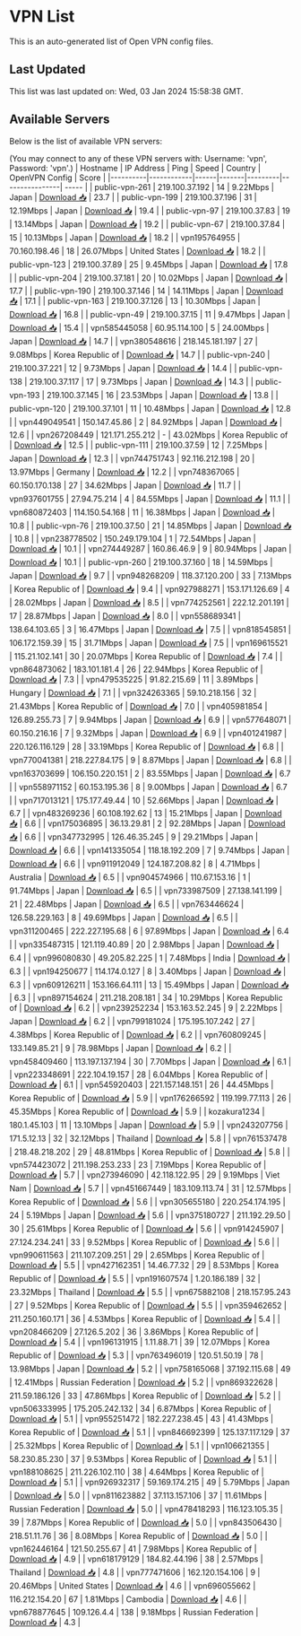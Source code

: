 # VPN List

This is an auto-generated list of Open VPN config files.

## Last Updated

This list was last updated on: Wed, 03 Jan 2024 15:58:38 GMT.

## Available Servers

Below is the list of available VPN servers:

(You may connect to any of these VPN servers with: Username: 'vpn', Password: 'vpn'.)
| Hostname | IP Address | Ping | Speed | Country | OpenVPN Config | Score |
|----------|------------|------|-------|---------|----------------| ----- |
| public-vpn-261 | 219.100.37.192 | 14 | 9.22Mbps | Japan | [Download 📥](./configs/server_0_JP.ovpn) | 23.7 |
| public-vpn-199 | 219.100.37.196 | 31 | 12.19Mbps | Japan | [Download 📥](./configs/server_1_JP.ovpn) | 19.4 |
| public-vpn-97 | 219.100.37.83 | 19 | 13.14Mbps | Japan | [Download 📥](./configs/server_2_JP.ovpn) | 19.2 |
| public-vpn-67 | 219.100.37.84 | 15 | 10.13Mbps | Japan | [Download 📥](./configs/server_3_JP.ovpn) | 18.2 |
| vpn195764955 | 70.160.198.46 | 18 | 26.07Mbps | United States | [Download 📥](./configs/server_4_US.ovpn) | 18.2 |
| public-vpn-123 | 219.100.37.89 | 25 | 9.45Mbps | Japan | [Download 📥](./configs/server_5_JP.ovpn) | 17.8 |
| public-vpn-204 | 219.100.37.181 | 20 | 10.02Mbps | Japan | [Download 📥](./configs/server_6_JP.ovpn) | 17.7 |
| public-vpn-190 | 219.100.37.146 | 14 | 14.11Mbps | Japan | [Download 📥](./configs/server_7_JP.ovpn) | 17.1 |
| public-vpn-163 | 219.100.37.126 | 13 | 10.30Mbps | Japan | [Download 📥](./configs/server_8_JP.ovpn) | 16.8 |
| public-vpn-49 | 219.100.37.15 | 11 | 9.47Mbps | Japan | [Download 📥](./configs/server_9_JP.ovpn) | 15.4 |
| vpn585445058 | 60.95.114.100 | 5 | 24.00Mbps | Japan | [Download 📥](./configs/server_10_JP.ovpn) | 14.7 |
| vpn380548616 | 218.145.181.197 | 27 | 9.08Mbps | Korea Republic of | [Download 📥](./configs/server_11_KR.ovpn) | 14.7 |
| public-vpn-240 | 219.100.37.221 | 12 | 9.73Mbps | Japan | [Download 📥](./configs/server_12_JP.ovpn) | 14.4 |
| public-vpn-138 | 219.100.37.117 | 17 | 9.73Mbps | Japan | [Download 📥](./configs/server_13_JP.ovpn) | 14.3 |
| public-vpn-193 | 219.100.37.145 | 16 | 23.53Mbps | Japan | [Download 📥](./configs/server_14_JP.ovpn) | 13.8 |
| public-vpn-120 | 219.100.37.101 | 11 | 10.48Mbps | Japan | [Download 📥](./configs/server_15_JP.ovpn) | 12.8 |
| vpn449049541 | 150.147.45.86 | 2 | 84.92Mbps | Japan | [Download 📥](./configs/server_16_JP.ovpn) | 12.6 |
| vpn267208449 | 121.171.255.212 | - | 43.02Mbps | Korea Republic of | [Download 📥](./configs/server_17_KR.ovpn) | 12.5 |
| public-vpn-111 | 219.100.37.59 | 12 | 7.25Mbps | Japan | [Download 📥](./configs/server_18_JP.ovpn) | 12.3 |
| vpn744751743 | 92.116.212.198 | 20 | 13.97Mbps | Germany | [Download 📥](./configs/server_19_DE.ovpn) | 12.2 |
| vpn748367065 | 60.150.170.138 | 27 | 34.62Mbps | Japan | [Download 📥](./configs/server_20_JP.ovpn) | 11.7 |
| vpn937601755 | 27.94.75.214 | 4 | 84.55Mbps | Japan | [Download 📥](./configs/server_21_JP.ovpn) | 11.1 |
| vpn680872403 | 114.150.54.168 | 11 | 16.38Mbps | Japan | [Download 📥](./configs/server_22_JP.ovpn) | 10.8 |
| public-vpn-76 | 219.100.37.50 | 21 | 14.85Mbps | Japan | [Download 📥](./configs/server_23_JP.ovpn) | 10.8 |
| vpn238778502 | 150.249.179.104 | 1 | 72.54Mbps | Japan | [Download 📥](./configs/server_24_JP.ovpn) | 10.1 |
| vpn274449287 | 160.86.46.9 | 9 | 80.94Mbps | Japan | [Download 📥](./configs/server_25_JP.ovpn) | 10.1 |
| public-vpn-260 | 219.100.37.160 | 18 | 14.59Mbps | Japan | [Download 📥](./configs/server_26_JP.ovpn) | 9.7 |
| vpn948268209 | 118.37.120.200 | 33 | 7.13Mbps | Korea Republic of | [Download 📥](./configs/server_27_KR.ovpn) | 9.4 |
| vpn927988271 | 153.171.126.69 | 4 | 28.02Mbps | Japan | [Download 📥](./configs/server_28_JP.ovpn) | 8.5 |
| vpn774252561 | 222.12.201.191 | 17 | 28.87Mbps | Japan | [Download 📥](./configs/server_29_JP.ovpn) | 8.0 |
| vpn558689341 | 138.64.103.65 | 3 | 16.47Mbps | Japan | [Download 📥](./configs/server_30_JP.ovpn) | 7.5 |
| vpn818545851 | 106.172.159.39 | 15 | 31.71Mbps | Japan | [Download 📥](./configs/server_31_JP.ovpn) | 7.5 |
| vpn169615521 | 115.21.102.141 | 30 | 20.07Mbps | Korea Republic of | [Download 📥](./configs/server_32_KR.ovpn) | 7.4 |
| vpn864873062 | 183.101.181.4 | 26 | 22.94Mbps | Korea Republic of | [Download 📥](./configs/server_33_KR.ovpn) | 7.3 |
| vpn479535225 | 91.82.215.69 | 11 | 3.89Mbps | Hungary | [Download 📥](./configs/server_34_HU.ovpn) | 7.1 |
| vpn324263365 | 59.10.218.156 | 32 | 21.43Mbps | Korea Republic of | [Download 📥](./configs/server_35_KR.ovpn) | 7.0 |
| vpn405981854 | 126.89.255.73 | 7 | 9.94Mbps | Japan | [Download 📥](./configs/server_36_JP.ovpn) | 6.9 |
| vpn577648071 | 60.150.216.16 | 7 | 9.32Mbps | Japan | [Download 📥](./configs/server_37_JP.ovpn) | 6.9 |
| vpn401241987 | 220.126.116.129 | 28 | 33.19Mbps | Korea Republic of | [Download 📥](./configs/server_38_KR.ovpn) | 6.8 |
| vpn770041381 | 218.227.84.175 | 9 | 8.87Mbps | Japan | [Download 📥](./configs/server_39_JP.ovpn) | 6.8 |
| vpn163703699 | 106.150.220.151 | 2 | 83.55Mbps | Japan | [Download 📥](./configs/server_40_JP.ovpn) | 6.7 |
| vpn558971152 | 60.153.195.36 | 8 | 9.00Mbps | Japan | [Download 📥](./configs/server_41_JP.ovpn) | 6.7 |
| vpn717013121 | 175.177.49.44 | 10 | 52.66Mbps | Japan | [Download 📥](./configs/server_42_JP.ovpn) | 6.7 |
| vpn483269236 | 60.108.192.62 | 13 | 15.21Mbps | Japan | [Download 📥](./configs/server_43_JP.ovpn) | 6.6 |
| vpn175036895 | 36.13.29.81 | 2 | 92.28Mbps | Japan | [Download 📥](./configs/server_44_JP.ovpn) | 6.6 |
| vpn347732995 | 126.46.35.245 | 9 | 29.21Mbps | Japan | [Download 📥](./configs/server_45_JP.ovpn) | 6.6 |
| vpn141335054 | 118.18.192.209 | 7 | 9.74Mbps | Japan | [Download 📥](./configs/server_46_JP.ovpn) | 6.6 |
| vpn911912049 | 124.187.208.82 | 8 | 4.71Mbps | Australia | [Download 📥](./configs/server_47_AU.ovpn) | 6.5 |
| vpn904574966 | 110.67.153.16 | 1 | 91.74Mbps | Japan | [Download 📥](./configs/server_48_JP.ovpn) | 6.5 |
| vpn733987509 | 27.138.141.199 | 21 | 22.48Mbps | Japan | [Download 📥](./configs/server_49_JP.ovpn) | 6.5 |
| vpn763446624 | 126.58.229.163 | 8 | 49.69Mbps | Japan | [Download 📥](./configs/server_50_JP.ovpn) | 6.5 |
| vpn311200465 | 222.227.195.68 | 6 | 97.89Mbps | Japan | [Download 📥](./configs/server_51_JP.ovpn) | 6.4 |
| vpn335487315 | 121.119.40.89 | 20 | 2.98Mbps | Japan | [Download 📥](./configs/server_52_JP.ovpn) | 6.4 |
| vpn996080830 | 49.205.82.225 | 1 | 7.48Mbps | India | [Download 📥](./configs/server_53_IN.ovpn) | 6.3 |
| vpn194250677 | 114.174.0.127 | 8 | 3.40Mbps | Japan | [Download 📥](./configs/server_54_JP.ovpn) | 6.3 |
| vpn609126211 | 153.166.64.111 | 13 | 15.49Mbps | Japan | [Download 📥](./configs/server_55_JP.ovpn) | 6.3 |
| vpn897154624 | 211.218.208.181 | 34 | 10.29Mbps | Korea Republic of | [Download 📥](./configs/server_56_KR.ovpn) | 6.2 |
| vpn239252234 | 153.163.52.245 | 9 | 2.22Mbps | Japan | [Download 📥](./configs/server_57_JP.ovpn) | 6.2 |
| vpn799181024 | 175.195.107.242 | 27 | 4.38Mbps | Korea Republic of | [Download 📥](./configs/server_58_KR.ovpn) | 6.2 |
| vpn760809245 | 133.149.85.21 | 9 | 78.98Mbps | Japan | [Download 📥](./configs/server_59_JP.ovpn) | 6.2 |
| vpn458409460 | 113.197.137.194 | 30 | 7.70Mbps | Japan | [Download 📥](./configs/server_60_JP.ovpn) | 6.1 |
| vpn223348691 | 222.104.19.157 | 28 | 6.04Mbps | Korea Republic of | [Download 📥](./configs/server_61_KR.ovpn) | 6.1 |
| vpn545920403 | 221.157.148.151 | 26 | 44.45Mbps | Korea Republic of | [Download 📥](./configs/server_62_KR.ovpn) | 5.9 |
| vpn176266592 | 119.199.77.113 | 26 | 45.35Mbps | Korea Republic of | [Download 📥](./configs/server_63_KR.ovpn) | 5.9 |
| kozakura1234 | 180.1.45.103 | 11 | 13.10Mbps | Japan | [Download 📥](./configs/server_64_JP.ovpn) | 5.9 |
| vpn243207756 | 171.5.12.13 | 32 | 32.12Mbps | Thailand | [Download 📥](./configs/server_65_TH.ovpn) | 5.8 |
| vpn761537478 | 218.48.218.202 | 29 | 48.81Mbps | Korea Republic of | [Download 📥](./configs/server_66_KR.ovpn) | 5.8 |
| vpn574423072 | 211.198.253.233 | 23 | 7.19Mbps | Korea Republic of | [Download 📥](./configs/server_67_KR.ovpn) | 5.7 |
| vpn273946090 | 42.118.122.95 | 29 | 9.19Mbps | Viet Nam | [Download 📥](./configs/server_68_VN.ovpn) | 5.7 |
| vpn451667449 | 183.109.113.74 | 31 | 12.57Mbps | Korea Republic of | [Download 📥](./configs/server_69_KR.ovpn) | 5.6 |
| vpn305655180 | 220.254.174.195 | 24 | 5.19Mbps | Japan | [Download 📥](./configs/server_70_JP.ovpn) | 5.6 |
| vpn375180727 | 211.192.29.50 | 30 | 25.61Mbps | Korea Republic of | [Download 📥](./configs/server_71_KR.ovpn) | 5.6 |
| vpn914245907 | 27.124.234.241 | 33 | 9.52Mbps | Korea Republic of | [Download 📥](./configs/server_72_KR.ovpn) | 5.6 |
| vpn990611563 | 211.107.209.251 | 29 | 2.65Mbps | Korea Republic of | [Download 📥](./configs/server_73_KR.ovpn) | 5.5 |
| vpn427162351 | 14.46.77.32 | 29 | 8.53Mbps | Korea Republic of | [Download 📥](./configs/server_74_KR.ovpn) | 5.5 |
| vpn191607574 | 1.20.186.189 | 32 | 23.32Mbps | Thailand | [Download 📥](./configs/server_75_TH.ovpn) | 5.5 |
| vpn675882108 | 218.157.95.243 | 27 | 9.52Mbps | Korea Republic of | [Download 📥](./configs/server_76_KR.ovpn) | 5.5 |
| vpn359462652 | 211.250.160.171 | 36 | 4.53Mbps | Korea Republic of | [Download 📥](./configs/server_77_KR.ovpn) | 5.4 |
| vpn208466209 | 27.126.5.202 | 36 | 3.86Mbps | Korea Republic of | [Download 📥](./configs/server_78_KR.ovpn) | 5.4 |
| vpn196131915 | 1.11.88.71 | 39 | 12.07Mbps | Korea Republic of | [Download 📥](./configs/server_79_KR.ovpn) | 5.3 |
| vpn763496019 | 120.51.50.19 | 78 | 13.98Mbps | Japan | [Download 📥](./configs/server_80_JP.ovpn) | 5.2 |
| vpn758165068 | 37.192.115.68 | 49 | 12.41Mbps | Russian Federation | [Download 📥](./configs/server_81_RU.ovpn) | 5.2 |
| vpn869322628 | 211.59.186.126 | 33 | 47.86Mbps | Korea Republic of | [Download 📥](./configs/server_82_KR.ovpn) | 5.2 |
| vpn506333995 | 175.205.242.132 | 34 | 6.87Mbps | Korea Republic of | [Download 📥](./configs/server_83_KR.ovpn) | 5.1 |
| vpn955251472 | 182.227.238.45 | 43 | 41.43Mbps | Korea Republic of | [Download 📥](./configs/server_84_KR.ovpn) | 5.1 |
| vpn846692399 | 125.137.117.129 | 37 | 25.32Mbps | Korea Republic of | [Download 📥](./configs/server_85_KR.ovpn) | 5.1 |
| vpn106621355 | 58.230.85.230 | 37 | 9.53Mbps | Korea Republic of | [Download 📥](./configs/server_86_KR.ovpn) | 5.1 |
| vpn188108625 | 211.226.102.110 | 38 | 4.64Mbps | Korea Republic of | [Download 📥](./configs/server_87_KR.ovpn) | 5.1 |
| vpn926932317 | 59.169.174.215 | 49 | 5.79Mbps | Japan | [Download 📥](./configs/server_88_JP.ovpn) | 5.0 |
| vpn811623882 | 37.113.157.106 | 37 | 11.61Mbps | Russian Federation | [Download 📥](./configs/server_89_RU.ovpn) | 5.0 |
| vpn478418293 | 116.123.105.35 | 39 | 7.87Mbps | Korea Republic of | [Download 📥](./configs/server_90_KR.ovpn) | 5.0 |
| vpn843506430 | 218.51.11.76 | 36 | 8.08Mbps | Korea Republic of | [Download 📥](./configs/server_91_KR.ovpn) | 5.0 |
| vpn162446164 | 121.50.255.67 | 41 | 7.98Mbps | Korea Republic of | [Download 📥](./configs/server_92_KR.ovpn) | 4.9 |
| vpn618179129 | 184.82.44.196 | 38 | 2.57Mbps | Thailand | [Download 📥](./configs/server_93_TH.ovpn) | 4.8 |
| vpn777471606 | 162.120.154.106 | 9 | 20.46Mbps | United States | [Download 📥](./configs/server_94_US.ovpn) | 4.6 |
| vpn696055662 | 116.212.154.20 | 67 | 1.81Mbps | Cambodia | [Download 📥](./configs/server_95_KH.ovpn) | 4.6 |
| vpn678877645 | 109.126.4.4 | 138 | 9.18Mbps | Russian Federation | [Download 📥](./configs/server_96_RU.ovpn) | 4.3 |
